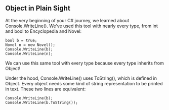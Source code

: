 ## Object in Plain Sight

At the very beginning of your C# journey, we learned about Console.WriteLine(). We’ve used this tool with nearly every type, from int and bool to Encyclopedia and Novel:

```
bool b = true;
Novel n = new Novel();
Console.WriteLine(b);
Console.WriteLine(n);

```

We can use this same tool with every type because every type inherits from Object!

Under the hood, Console.WriteLine() uses ToString(), which is defined in Object. Every object needs some kind of string representation to be printed in text. These two lines are equivalent:

```
Console.WriteLine(b);
Console.WriteLine(b.ToString());

```
